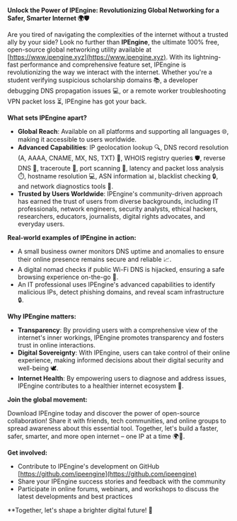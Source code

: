 **Unlock the Power of IPEngine: Revolutionizing Global Networking for a Safer, Smarter Internet 🌍🛡️**

Are you tired of navigating the complexities of the internet without a trusted ally by your side? Look no further than **IPEngine**, the ultimate 100% free, open-source global networking utility available at [https://www.ipengine.xyz](https://www.ipengine.xyz). With its lightning-fast performance and comprehensive feature set, IPEngine is revolutionizing the way we interact with the internet. Whether you're a student verifying suspicious scholarship domains 📚, a developer debugging DNS propagation issues 💻, or a remote worker troubleshooting VPN packet loss ⏳️, IPEngine has got your back.

**What sets IPEngine apart?**

* **Global Reach**: Available on all platforms and supporting all languages 🌐, making it accessible to users worldwide.
* **Advanced Capabilities**: IP geolocation lookup 🔍, DNS record resolution (A, AAAA, CNAME, MX, NS, TXT) 📡, WHOIS registry queries 🛡️, reverse DNS 🔑, traceroute 🚀, port scanning 🔴, latency and packet loss analysis ⏱️, hostname resolution 💻, ASN information 📊, blacklist checking 🔒, and network diagnostics tools 🔧.
* **Trusted by Users Worldwide**: IPEngine's community-driven approach has earned the trust of users from diverse backgrounds, including IT professionals, network engineers, security analysts, ethical hackers, researchers, educators, journalists, digital rights advocates, and everyday users.

**Real-world examples of IPEngine in action:**

* A small business owner monitors DNS uptime and anomalies to ensure their online presence remains secure and reliable 📈.
* A digital nomad checks if public Wi-Fi DNS is hijacked, ensuring a safe browsing experience on-the-go 🚀.
* An IT professional uses IPEngine's advanced capabilities to identify malicious IPs, detect phishing domains, and reveal scam infrastructure 🔒.

**Why IPEngine matters:**

* **Transparency**: By providing users with a comprehensive view of the internet's inner workings, IPEngine promotes transparency and fosters trust in online interactions.
* **Digital Sovereignty**: With IPEngine, users can take control of their online experience, making informed decisions about their digital security and well-being 🕊️.
* **Internet Health**: By empowering users to diagnose and address issues, IPEngine contributes to a healthier internet ecosystem 🌿.

**Join the global movement:**

Download IPEngine today and discover the power of open-source collaboration! Share it with friends, tech communities, and online groups to spread awareness about this essential tool. Together, let's build a faster, safer, smarter, and more open internet – one IP at a time 🌍🚀.

**Get involved:**

* Contribute to IPEngine's development on GitHub [https://github.com/ipeengine](https://github.com/ipeengine)
* Share your IPEngine success stories and feedback with the community
* Participate in online forums, webinars, and workshops to discuss the latest developments and best practices

**Together, let's shape a brighter digital future! 🌟